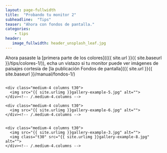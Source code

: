 ```yaml
---
layout: page-fullwidth
title:  "Probando tu monitor 2"
subheadline:  "Tips"
teaser: "Ahora con fondos de pantalla."
categories:
    - tips
header:
   image_fullwidth: header_unsplash_leaf.jpg
---
```

Ahora pasaste la [primera parte de los colores](({{ site.url }}{{ site.baseurl }}/tips/colores-1/)), echa un vistazo si tu monitor puede ver imágenes de paisajes cortesía de [la publicación Fondos de pantalla]({{ site.url }}{{ site.baseurl }}/manual/fondos-1/)


<!--more-->

<div class="row">
    <div class="medium-4 columns t30">
    <img src="{{ site.urlimg }}gallery-example-4.jpg" alt="">
    </div><!-- /.medium-4.columns -->

    <div class="medium-4 columns t30">
      <img src="{{ site.urlimg }}gallery-example-5.jpg" alt="">
    </div><!-- /.medium-4.columns -->

    <div class="medium-4 columns t30">
      <img src="{{ site.urlimg }}gallery-example-6.jpg" alt="">
    </div><!-- /.medium-4.columns -->

</div><!-- /.row -->


<div class="row">
    <div class="medium-8 columns t30">
    <img src="{{ site.urlimg }}gallery-example-7.jpg" alt="">
    </div><!-- /.medium-8.columns -->

    <div class="medium-4 columns t30">
      <img src="{{ site.urlimg }}gallery-example-3.jpg" alt="">
      <img class="t30" src="{{ site.urlimg }}gallery-example-8.jpg" alt="">
    </div><!-- /.medium-4.columns -->

</div><!-- /.row -->

